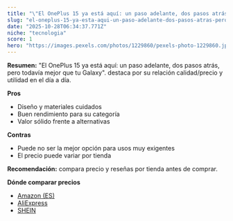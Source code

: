 ```yaml
---
title: "\"El OnePlus 15 ya está aquí: un paso adelante, dos pasos atrás, pero todavía mejor que tu Galaxy\"."
slug: "el-oneplus-15-ya-esta-aqui-un-paso-adelante-dos-pasos-atras-pero-todavia-mejor-q"
date: "2025-10-28T06:34:37.771Z"
niche: "tecnologia"
score: 1
hero: "https://images.pexels.com/photos/1229860/pexels-photo-1229860.jpeg?auto=compress&cs=tinysrgb&fit=crop&h=627&w=1200&auto=compress&cs=tinysrgb&w=1200&h=675&fit=crop"
---
```


**Resumen:** "El OnePlus 15 ya está aquí: un paso adelante, dos pasos atrás, pero todavía mejor que tu Galaxy". destaca por su relación calidad/precio y utilidad en el día a día.

**Pros**
- Diseño y materiales cuidados
- Buen rendimiento para su categoría
- Valor sólido frente a alternativas

**Contras**
- Puede no ser la mejor opción para usos muy exigentes
- El precio puede variar por tienda

**Recomendación:** compara precio y reseñas por tienda antes de comprar.

**Dónde comparar precios**
- [Amazon (ES)](https://www.amazon.es/s?k=%22El%20OnePlus%2015%20ya%20est%C3%A1%20aqu%C3%AD%3A%20un%20paso%20adelante%2C%20dos%20pasos%20atr%C3%A1s%2C%20pero%20todav%C3%ADa%20mejor%20que%20tu%20Galaxy%22.&tag=teknovashop25-21)
- [AliExpress](https://www.aliexpress.com/wholesale?SearchText=%22El%20OnePlus%2015%20ya%20est%C3%A1%20aqu%C3%AD%3A%20un%20paso%20adelante%2C%20dos%20pasos%20atr%C3%A1s%2C%20pero%20todav%C3%ADa%20mejor%20que%20tu%20Galaxy%22.)
- [SHEIN](https://www.shein.com/pdsearch/%22El%20OnePlus%2015%20ya%20est%C3%A1%20aqu%C3%AD%3A%20un%20paso%20adelante%2C%20dos%20pasos%20atr%C3%A1s%2C%20pero%20todav%C3%ADa%20mejor%20que%20tu%20Galaxy%22.)